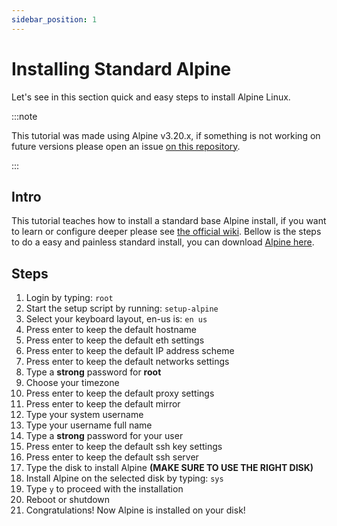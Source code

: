 ```yaml
---
sidebar_position: 1
---
```


# Installing Standard Alpine

Let's see in this section quick and easy steps to install Alpine Linux.

:::note

This tutorial was made using Alpine v3.20.x, if something is not working on future versions
please open an issue [on this repository](https://github.com/cassiofb-dev/cassio-souza).

:::

## Intro

This tutorial teaches how to install a standard base Alpine install, if you want to learn or configure deeper please see [the official wiki](https://wiki.alpinelinux.org/wiki/Installation). Bellow is the steps to do a easy and painless standard install, you can download [Alpine here](https://www.alpinelinux.org/downloads/).

## Steps

1. Login by typing: ``root``
2. Start the setup script by running: ``setup-alpine``
3. Select your keyboard layout, en-us is: ``en us``
4. Press enter to keep the default hostname
5. Press enter to keep the default eth settings
6. Press enter to keep the default IP address scheme
7. Press enter to keep the default networks settings
8. Type a **strong** password for **root**
9. Choose your timezone
10. Press enter to keep the default proxy settings
11. Press enter to keep the default mirror
12. Type your system username
13. Type your username full name
14. Type a **strong** password for your user
15. Press enter to keep the default ssh key settings
16. Press enter to keep the default ssh server
17. Type the disk to install Alpine **(MAKE SURE TO USE THE RIGHT DISK)**
18. Install Alpine on the selected disk by typing: ``sys``
19. Type ``y`` to proceed with the installation
20. Reboot or shutdown
21. Congratulations! Now Alpine is installed on your disk!
